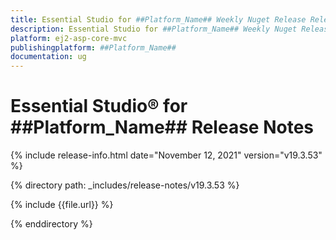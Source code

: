 ```yaml
---
title: Essential Studio for ##Platform_Name## Weekly Nuget Release Release Notes  
description: Essential Studio for ##Platform_Name## Weekly Nuget Release Release Notes  
platform: ej2-asp-core-mvc
publishingplatform: ##Platform_Name##
documentation: ug
---
```


# Essential Studio&reg; for  ##Platform_Name##  Release Notes  

{% include release-info.html date="November 12, 2021"   version="v19.3.53"  %} 

{% directory path: _includes/release-notes/v19.3.53 %}

{% include {{file.url}} %}

{% enddirectory %}
